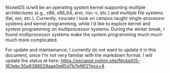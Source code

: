 NickelOS is/will be an operating system kernel supporting multiple architectures (e.g., x86, x86_64, arm, risc-v, etc.) and multiple file systems (fat, ext, etc.). Currently, courses I took on campus taught single-processor systems and kernel programming, while I'd like to explore kernel and system programming on multiprocessor systems. During the winter break, I found multiprocessor systems make the system programming much much much more complicated.

For update and maintainance, I currently do not want to update it in this document, since I'm not very familiar with the markdown format. I will update the status at here: https://escapist.notion.site/NickelOS-163ebc30a9388029aae0e65d7b7ef6f2?pvs=4.
